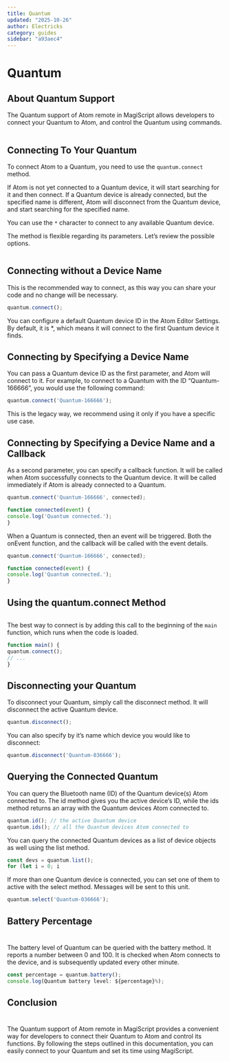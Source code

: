 ```yaml
---
title: Quantum
updated: "2025-10-26"
author: Electricks
category: guides
sidebar: "a93aec4"
---
```


# Quantum

## About Quantum Support

The Quantum support of Atom remote in MagiScript allows developers to connect your Quantum to Atom, and control the Quantum using commands.

```javascript

```

## Connecting To Your Quantum

To connect Atom to a Quantum, you need to use the `quantum.connect` method.

If Atom is not yet connected to a Quantum device, it will start searching for it and then connect. If a Quantum device is already connected, but the specified name is different, Atom will disconnect from the Quantum device, and start searching for the specified name.

You can use the `*` character to connect to any available Quantum device.

The method is flexible regarding its parameters. Let’s review the possible options.

```javascript

```

## Connecting without a Device Name

This is the recommended way to connect, as this way you can share your code and no change will be necessary.

```javascript
quantum.connect();
```

You can configure a default Quantum device ID in the Atom Editor Settings. By default, it is *, which means it will connect to the first Quantum device it finds.

## Connecting by Specifying a Device Name

You can pass a Quantum device ID as the first parameter, and Atom will connect to it. For example, to connect to a Quantum with the ID “Quantum-166666”, you would use the following command:

```javascript
quantum.connect('Quantum-166666');
```

This is the legacy way, we recommend using it only if you have a specific use case.

## Connecting by Specifying a Device Name and a Callback

As a second parameter, you can specify a callback function. It will be called when Atom successfully connects to the Quantum device. It will be called immediately if Atom is already connected to a Quantum.

```javascript
quantum.connect('Quantum-166666', connected);

function connected(event) {
console.log('Quantum connected.');
}
```

When a Quantum is connected, then an event will be triggered. Both the onEvent function, and the callback will be called with the event details.

```javascript
quantum.connect('Quantum-166666', connected);

function connected(event) {
console.log('Quantum connected.');
}
```

## Using the quantum.connect Method

```javascript

```

The best way to connect is by adding this call to the beginning of the `main` function, which runs when the code is loaded.

```javascript
function main() {
quantum.connect();
// ...
}
```

## Disconnecting your Quantum

To disconnect your Quantum, simply call the disconnect method. It will disconnect the active Quantum device.

```javascript
quantum.disconnect();
```

You can also specify by it’s name which device you would like to disconnect:

```javascript
quantum.disconnect('Quantum-036666');
```

## Querying the Connected Quantum

You can query the Bluetooth name (ID) of the Quantum device(s) Atom connected to. The id method gives you the active device’s ID, while the ids method returns an array with the Quantum devices Atom connected to.

```javascript
quantum.id(); // the active Quantum device
quantum.ids(); // all the Quantum devices Atom connected to
```

You can query the connected Quantum devices as a list of device objects as well using the list method.

```javascript
const devs = quantum.list();
for (let i = 0; i
```

If more than one Quantum device is connected, you can set one of them to active with the select method. Messages will be sent to this unit.

```javascript
quantum.select('Quantum-036666');
```

## Battery Percentage

```javascript

```

###

The battery level of Quantum can be queried with the battery method. It reports a number between 0 and 100. It is checked when Atom connects to the device, and is subsequently updated every other minute.

```javascript
const percentage = quantum.battery();
console.log(Quantum battery level: ${percentage}%);
```

## Conclusion

```javascript

```

###

The Quantum support of Atom remote in MagiScript provides a convenient way for developers to connect their Quantum to Atom and control its functions. By following the steps outlined in this documentation, you can easily connect to your Quantum and set its time using MagiScript.